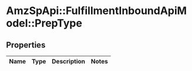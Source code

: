 # AmzSpApi::FulfillmentInboundApiModel::PrepType

## Properties
Name | Type | Description | Notes
------------ | ------------- | ------------- | -------------

